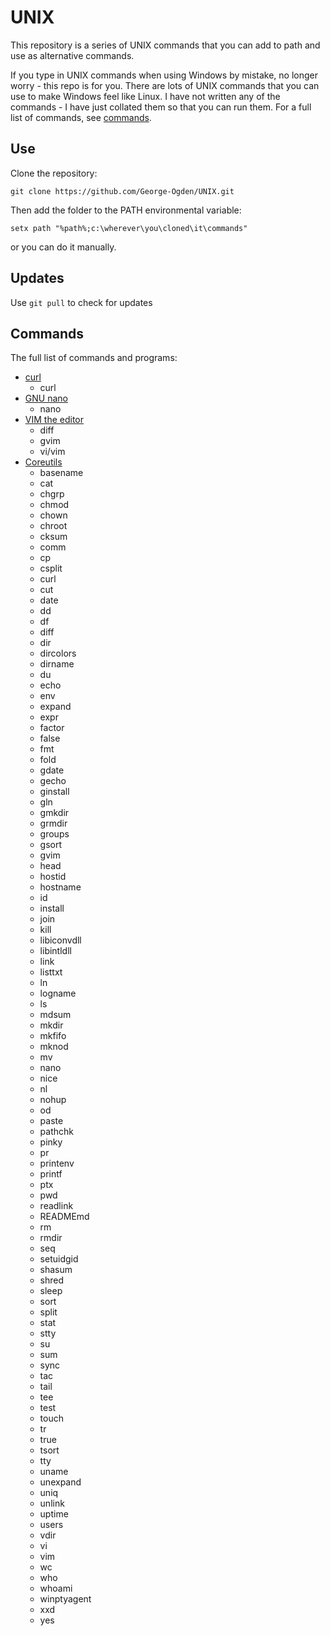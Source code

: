 # UNIX

This repository is a series of UNIX commands that you can add to path and use as alternative commands. 

If you type in UNIX commands when using Windows by mistake, no longer worry - this repo is for you. There are lots of UNIX commands that you can use to make Windows feel like Linux. I have not written any of the commands - I have just collated them so that you can run them. For a full list of commands, see [commands](#commands).

## Use

Clone the repository:
```
git clone https://github.com/George-Ogden/UNIX.git
```
Then add the folder to the PATH environmental variable:
```
setx path "%path%;c:\wherever\you\cloned\it\commands"
```
or you can do it manually.

## Updates

Use `git pull` to check for updates

## Commands

The full list of commands and programs:
- [curl](https://curl.haxx.se/)
    - curl
- [GNU nano](https://www.nano-editor.org/)
    - nano
- [VIM the editor](https://www.vim.org/)
    - diff
    - gvim
    - vi/vim
- [Coreutils](https://www.gnu.org/software/coreutils/)
    - basename
	- cat
	- chgrp
	- chmod
	- chown
	- chroot
	- cksum
	- comm
	- cp
	- csplit
	- curl
	- cut
	- date
	- dd
	- df
	- diff
	- dir
	- dircolors
	- dirname
	- du
	- echo
	- env
	- expand
	- expr
	- factor
	- false
	- fmt
	- fold
	- gdate
	- gecho
	- ginstall
	- gln
	- gmkdir
	- grmdir
	- groups
	- gsort
	- gvim
	- head
	- hostid
	- hostname
	- id
	- install
	- join
	- kill
	- libiconvdll
	- libintldll
	- link
	- listtxt
	- ln
	- logname
	- ls
	- mdsum
	- mkdir
	- mkfifo
	- mknod
	- mv
	- nano
	- nice
	- nl
	- nohup
	- od
	- paste
	- pathchk
	- pinky
	- pr
	- printenv
	- printf
	- ptx
	- pwd
	- readlink
	- READMEmd
	- rm
	- rmdir
	- seq
	- setuidgid
	- shasum
	- shred
	- sleep
	- sort
	- split
	- stat
	- stty
	- su
	- sum
	- sync
	- tac
	- tail
	- tee
	- test
	- touch
	- tr
	- true
	- tsort
	- tty
	- uname
	- unexpand
	- uniq
	- unlink
	- uptime
	- users
	- vdir
	- vi
	- vim
	- wc
	- who
	- whoami
	- winptyagent
	- xxd
	- yes
